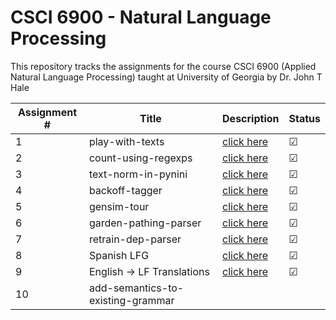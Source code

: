 # CSCI 6900 - Natural Language Processing

This repository tracks the assignments for the course CSCI 6900 (Applied Natural Language Processing) taught at University of Georgia by Dr. John T Hale

| Assignment #| Title                              | Description  | Status |
|-------------|------------------------------------|--------------|--------|
| 1           | play-with-texts                    |[click here](https://github.com/aashishyadavally/CSCI6900-NLP-FA19/blob/master/Assignment01/Assignment01.pdf)|&#x2611;|
| 2           | count-using-regexps                |[click here](https://github.com/aashishyadavally/CSCI6900-NLP-FA19/blob/master/Assignment02/Assignment02.pdf)|&#x2611;|
| 3           | text-norm-in-pynini                |[click here](https://github.com/aashishyadavally/CSCI6900-NLP-FA19/blob/master/Assignment03/Assignment03.pdf)|&#x2611;|
| 4           | backoff-tagger                     |[click here](https://github.com/aashishyadavally/CSCI6900-NLP-FA19/blob/master/Assignment04/Assignment04.pdf)|&#x2611;| 
| 5           | gensim-tour                        |[click here](https://github.com/aashishyadavally/CSCI6900-NLP-FA19/blob/master/Assignment05/Assignment05a.pdf)|&#x2611;|
| 6           | garden-pathing-parser              |[click here](https://github.com/aashishyadavally/CSCI6900-NLP-FA19/blob/master/Assignment06/Assignment06.pdf)|&#x2611;|
| 7           | retrain-dep-parser                 |[click here](https://github.com/aashishyadavally/CSCI6900-NLP-FA19/blob/master/Assignment07/Assignment07.pdf)              |&#x2611;|
| 8           | Spanish LFG                        |[click here](https://github.com/aashishyadavally/CSCI6900-NLP-FA19/blob/master/Assignment08/Assignment08.pdf)              |&#x2611;|
| 9           | English -> LF Translations         |[click here](https://github.com/aashishyadavally/CSCI6900-NLP-FA19/blob/master/Assignment09/Submission.pdf)              |&#x2611;        |
| 10          | add-semantics-to-existing-grammar  |              |        |
